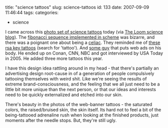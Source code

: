 title: "science tattoos"
slug: science-tattoos
id: 133
date: 2007-09-09 11:46:44
tags: 
categories: 
- science

I came across this [photo set of science tattoos](http://www.flickr.com/photos/carlzimmer/1074255076/in/set-72157601351535771/) today (via [The Loom science blog](http://scienceblogs.com/loom/2007/08/06/branded_with_science.php)). The [fibonacci sequence implemented in scheme](http://www.flickr.com/photos/carlzimmer/1072758937/in/set-72157601351535771/) was bizarre, and there was a poignant one about being a [celiac](http://www.flickr.com/photos/carlzimmer/1073128333/in/set-72157601351535771/). They reminded me of [these rsa key tattoos](http://www.cypherspace.org/adam/rsa/) (search for 'tattoo'). And [some guy](http://www.livingadspace.com/) that puts web ads on his body.  He ended up on Conan, CNN, NBC and got interviewed by USA Today in 2005\. He added three more tattoos this year.

I have this design idea rattling around in my head - that there's partially an advertising design root-cause in of a generation of people compulsively tattooing themselves with weird shit. Like we're seeing the results of extreme brand-consciousness, and the feeling that we all just need to be a little bit more unique than the next person, or that our ideas and interests need to be quickly externalized and etched into our skin.

There's beauty in the photos of the web-banner tattoos - the saturated colors, the raised/bruised skin, the skin itself. Its hard not to feel a bit of the being-tattooed adrenaline rush when looking at the finished products, just moments after the needle stops. But, they're still ugly.
